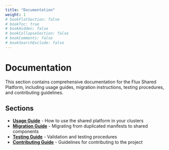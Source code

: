 ```yaml
---
title: "Documentation"
weight: 1
# bookFlatSection: false
# bookToc: true
# bookHidden: false
# bookCollapseSection: false
# bookComments: false
# bookSearchExclude: false
---
```


# Documentation

This section contains comprehensive documentation for the Flux Shared Platform, including usage guides, migration instructions, testing procedures, and contributing guidelines.

## Sections

- **[Usage Guide](usage)** - How to use the shared platform in your clusters
- **[Migration Guide](migration)** - Migrating from duplicated manifests to shared components  
- **[Testing Guide](testing)** - Validation and testing procedures
- **[Contributing Guide](contributing)** - Guidelines for contributing to the project